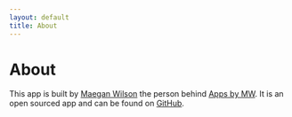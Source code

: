```yaml
---
layout: default
title: About
---
```


# About

This app is built by [Maegan Wilson](https://maeganwilson.com/) the person behind [Apps by MW](https://appsbymw.com/). It is an open sourced app and can be found on [GitHub](https://github.com/appsbymw/coffee-app).